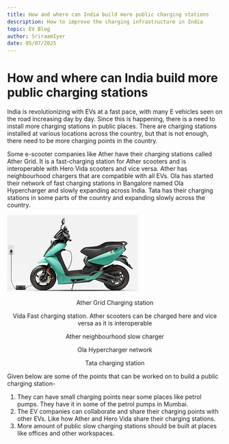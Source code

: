 ```yaml
---
title: How and where can India build more public charging stations
description: How to improve the charging infrastructure in India
topic: EV Blog
author: SriraamIyer
date: 05/07/2025
---
```


# How and where can India build more public charging stations
India is revolutionizing with EVs at a fast pace, with many E vehicles seen on the road increasing day by day. Since this is happening, there is a need to install more charging stations in public places. There are charging stations installed at various locations across the country, but that is not enough, there need to be more charging points in the country.

Some e-scooter companies like Ather have their charging stations called Ather Grid. It is a fast-charging station for Ather scooters and is interoperable with Hero Vida scooters and vice versa. Ather has neighbourhood chargers that are compatible with all EVs. Ola has started their network of fast charging stations in Bangalore named Ola Hypercharger and slowly expanding across India. Tata has their charging stations in some parts of the country and expanding slowly across the country.

![Alt text](./media/electric-vehicles/ather-image.jpg "Ather charge")
<p align="center">
Ather Grid Charging station
 </p> 

<p align="center">
Vida Fast charging station. Ather scooters can be charged here and vice versa as it is interoperable
 </p> 
 
<p align="center">
Ather neighbourhood slow charger
  </p> 
  
<p align="center">
Ola Hypercharger network
</p> 

<p align="center">
  Tata charging station
</p> 

Given below are some of the points that can be worked on to build a public charging station-
1.	They can have small charging points near some places like petrol pumps. They have it in some of the petrol pumps in Mumbai.
2.	The EV companies can collaborate and share their charging points with other EVs. Like how Ather and Hero Vida share their charging stations.
3.	More amount of public slow charging stations should be built at places like offices and other workspaces.
